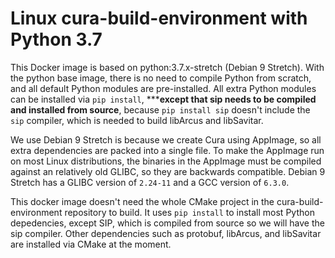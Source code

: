 # Linux cura-build-environment with Python 3.7

This Docker image is based on python:3.7.x-stretch (Debian 9 Stretch). With the
python base image, there is no need to compile Python from scratch, and all
default Python modules are pre-installed. All extra Python modules can be
installed via `pip install`, *****except that sip needs to be compiled and
installed from source**, because `pip install sip` doesn't include the `sip`
compiler, which is needed to build libArcus and libSavitar.

We use Debian 9 Stretch is because we create Cura using AppImage, so all extra
dependencies are packed into a single file. To make the AppImage run on most
Linux distributions, the binaries in the AppImage must be compiled against an
relatively old GLIBC, so they are backwards compatible. Debian 9 Stretch has a
GLIBC version of `2.24-11` and a GCC version of `6.3.0`.

This docker image doesn't need the whole CMake project in the
cura-build-environment repository to build. It uses `pip install` to install
most Python depedencies, except SIP, which is compiled from source so we will
have the sip compiler. Other dependencies such as protobuf, libArcus, and
libSavitar are installed via CMake at the moment.
